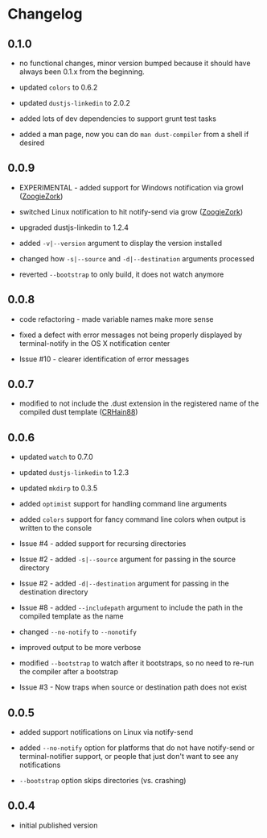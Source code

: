 # Changelog

## 0.1.0
- no functional changes, minor version bumped because it should have always been
  0.1.x from the beginning.

- updated `colors` to 0.6.2

- updated `dustjs-linkedin` to 2.0.2

- added lots of dev dependencies to support grunt test tasks

- added a man page, now you can do `man dust-compiler` from a shell if desired


## 0.0.9
- EXPERIMENTAL - added support for Windows notification via growl ([ZoogieZork][1])

- switched Linux notification to hit notify-send via grow ([ZoogieZork][1])

- upgraded dustjs-linkedin to 1.2.4

- added `-v|--version` argument to display the version installed

- changed how `-s|--source` and `-d|--destination` arguments processed

- reverted `--bootstrap` to only build, it does not watch anymore



## 0.0.8
- code refactoring - made variable names make more sense

- fixed a defect with error messages not being properly displayed by
  terminal-notify in the OS X notification center

- Issue #10 - clearer identification of error messages



## 0.0.7
- modified to not include the .dust extension in the registered name of the
  compiled dust template ([CRHain88][0])



## 0.0.6
- updated `watch` to 0.7.0

- updated `dustjs-linkedin` to 1.2.3

- updated `mkdirp` to 0.3.5

- added `optimist` support for handling command line arguments

- added `colors` support for fancy command line colors when output is written
  to the console

- Issue #4 - added support for recursing directories

- Issue #2 - added `-s|--source` argument for passing in the source directory

- Issue #2 - added `-d|--destination` argument for passing in the destination
  directory

- Issue #8 - added `--includepath` argument to include the path in the compiled
  template as the name

- changed `--no-notify` to `--nonotify`

- improved output to be more verbose

- modified `--bootstrap` to watch after it bootstraps, so no need to re-run the
  compiler after a bootstrap

- Issue #3 - Now traps when source or destination path does not exist



## 0.0.5
- added support notifications on Linux via notify-send

- added `--no-notify` option for platforms that do not have notify-send or 
  terminal-notifier support, or people that just don't want to see any
  notifications

- `--bootstrap` option skips directories (vs. crashing)



## 0.0.4
- initial published version



[0]: https://github.com/CRHain88
[1]: https://github.com/ZoogieZork

